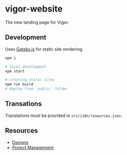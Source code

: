 # vigor-website

The new landing page for Vigor.

## Development

Uses [Gatsby.js](https://www.gatsbyjs.org/docs/) for static site rendering.

```bash
npm i

# local development
npm start

# creating static sites
npm run build
# deploy from `public` folder
```

## Transations

Translations must be provided in `src/i18n/resources.json`.

## Resources

* [Designs](https://projects.invisionapp.com/d/main/default/?origin=v7#/console/18858395/392928819/preview?newCollabSignupFlow=0&scrollOffset=0)
* [Project Management](https://trello.com/c/gCdojCJE/107-vigor-website-development)

